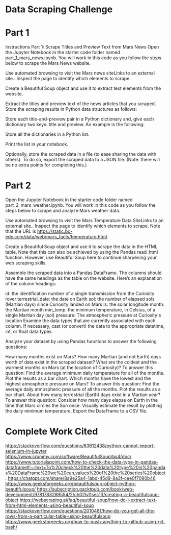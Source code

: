 # Data Scraping Challenge
# Part 1

Instructions
Part 1: Scrape Titles and Preview Text from Mars News
Open the Jupyter Notebook in the starter code folder named part_1_mars_news.ipynb. You will work in this code as you follow the steps below to scrape the Mars News website.

Use automated browsing to visit the Mars news siteLinks to an external site.. Inspect the page to identify which elements to scrape.

Create a Beautiful Soup object and use it to extract text elements from the website.

Extract the titles and preview text of the news articles that you scraped. Store the scraping results in Python data structures as follows:

Store each title-and-preview pair in a Python dictionary and, give each dictionary two keys: title and preview. An example is the following:

Store all the dictionaries in a Python list.

Print the list in your notebook.

Optionally, store the scraped data in a file (to ease sharing the data with others). To do so, export the scraped data to a JSON file. (Note: there will be no extra points for completing this.)

# Part 2

Open the Jupyter Notebook in the starter code folder named part_2_mars_weather.ipynb. You will work in this code as you follow the steps below to scrape and analyze Mars weather data.

Use automated browsing to visit the Mars Temperature Data SiteLinks to an external site.. Inspect the page to identify which elements to scrape. Note that the URL is https://static.bc-edx.com/data/web/mars_facts/temperature.html.

Create a Beautiful Soup object and use it to scrape the data in the HTML table. Note that this can also be achieved by using the Pandas read_html function. However, use Beautiful Soup here to continue sharpening your web scraping skills.

Assemble the scraped data into a Pandas DataFrame. The columns should have the same headings as the table on the website. Here’s an explanation of the column headings:

id: the identification number of a single transmission from the Curiosity rover
terrestrial_date: the date on Earth
sol: the number of elapsed sols (Martian days) since Curiosity landed on Mars
ls: the solar longitude
month: the Martian month
min_temp: the minimum temperature, in Celsius, of a single Martian day (sol)
pressure: The atmospheric pressure at Curiosity's location
Examine the data types that are currently associated with each column. If necessary, cast (or convert) the data to the appropriate datetime, int, or float data types.

Analyze your dataset by using Pandas functions to answer the following questions:

How many months exist on Mars?
How many Martian (and not Earth) days worth of data exist in the scraped dataset?
What are the coldest and the warmest months on Mars (at the location of Curiosity)? To answer this question:
Find the average minimum daily temperature for all of the months.
Plot the results as a bar chart.
Which months have the lowest and the highest atmospheric pressure on Mars? To answer this question:
Find the average daily atmospheric pressure of all the months.
Plot the results as a bar chart.
About how many terrestrial (Earth) days exist in a Martian year? To answer this question:
Consider how many days elapse on Earth in the time that Mars circles the Sun once.
Visually estimate the result by plotting the daily minimum temperature.
Export the DataFrame to a CSV file.

# Complete Work Cited

https://stackoverflow.com/questions/63612438/python-cannot-import-selenium-in-jupyter
https://www.crummy.com/software/BeautifulSoup/bs4/doc/
https://www.tutorialspoint.com/how-to-check-the-data-type-in-pandas-dataframe#:~:text=To%20check%20the%20data%20type%20in%20pandas%20DataFrame%20we%20can,values%20of%20the%20series%20object.
https://chatgpt.com/share/8a9e25a4-1abd-45d9-8a3f-cee0f7090b46
https://www.geeksforgeeks.org/beautifulsoup-object-python-beautifulsoup/
https://subscription.packtpub.com/book/web-development/9781783289554/2/ch02lvl1sec13/creating-a-beautifulsoup-object
https://webscraping.ai/faq/beautiful-soup/how-do-i-extract-text-from-html-elements-using-beautiful-soup
https://stackoverflow.com/questions/2010481/how-do-you-get-all-the-rows-from-a-particular-table-using-beautifulsoup
https://www.geeksforgeeks.org/how-to-push-anything-to-github-using-git-bash/

